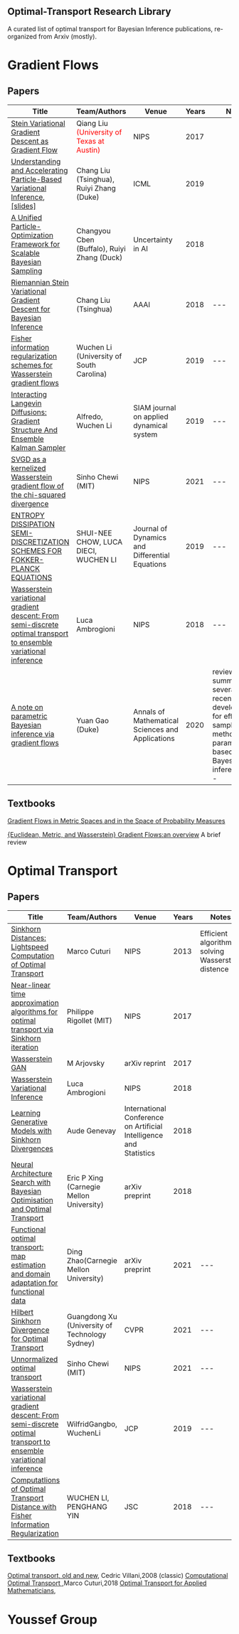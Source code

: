 ## Optimal-Transport Research Library

A curated list of optimal transport for Bayesian Inference publications, re-organized from Arxiv (mostly).
# Gradient Flows
## Papers
| Title                                                                    | Team/Authors              | Venue      | Years     | Notes              |
|---|---|---|---|---|
| [Stein Variational Gradient Descent as Gradient Flow](https://arxiv.org/pdf/1704.07520.pdf)      | Qiang Liu<font color= Red> (University of Texas at Austin)           |   NIPS  |   2017 |   |
| [Understanding and Accelerating Particle-Based Variational Inference](https://arxiv.org/pdf/1807.01750.pdf),[[slides]](https://icml.cc/media/icml-2019/Slides/5103.pdf)     | Chang Liu (Tsinghua), Ruiyi Zhang (Duke)|   ICML  |   2019 |   |
| [A Unified Particle-Optimization Framework for Scalable Bayesian Sampling](https://arxiv.org/pdf/1805.11659.pdf)      | Changyou Cben (Buffalo), Ruiyi Zhang (Duck)           |   Uncertainty in AI |   2018 |   |
| [Riemannian Stein Variational Gradient Descent for Bayesian Inference](https://arxiv.org/pdf/1711.11216.pdf)      | Chang Liu (Tsinghua)           |   AAAI  |   2018 |  --- |
| [Fisher information regularization schemes for Wasserstein gradient flows](https://arxiv.org/pdf/1907.02152.pdf)      | Wuchen Li (University of South Carolina) |   JCP  |   2019 |  --- |
|[Interacting Langevin Diffusions: Gradient Structure And Ensemble Kalman Sampler](https://arxiv.org/pdf/1903.08866.pdf)| Alfredo, Wuchen Li| SIAM journal on applied dynamical system| 2019 | ---|
| [SVGD as a kernelized Wasserstein gradient flow of the chi-squared divergence](https://arxiv.org/pdf/2006.02509.pdf)      | Sinho Chewi (MIT)  |   NIPS  |   2021 |  --- |
| [ENTROPY DISSIPATION SEMI-DISCRETIZATION SCHEMES FOR FOKKER-PLANCK EQUATIONS](https://arxiv.org/pdf/1608.02628.pdf)      | SHUI-NEE CHOW, LUCA DIECI, WUCHEN LI  |   Journal of Dynamics and Differential Equations  |   2019 |  --- |
|[Wasserstein variational gradient descent: From semi-discrete optimal transport to ensemble variational inference](https://arxiv.org/pdf/1811.02827.pdf)|  Luca Ambrogioni  |   NIPS  |   2018 |  --- |
|[A note on parametric Bayesian inference via gradient flows](https://services.math.duke.edu/~jliu/research/pdf/Gao_Liu_AMSA2020.pdf)| Yuan Gao (Duke) | Annals of Mathematical Sciences and Applications| 2020 | review: summarizing several recent developments for efficient sampling methods for parameters based on Bayesian inference ---|
## Textbooks
[Gradient Flows in Metric Spaces and in the Space of Probability Measures](http://www2.stat.duke.edu/~sayan/ambrosio.pdf)

[{Euclidean, Metric, and Wasserstein} Gradient Flows:an overview](https://arxiv.org/pdf/1609.03890.pdf)  A brief review
 
# Optimal Transport 
## Papers
| Title                                                                    | Team/Authors              | Venue      | Years     | Notes               |
|---|---|---|---|---|
| [Sinkhorn Distances: Lightspeed Computation of Optimal Transport](https://papers.nips.cc/paper/2013/file/af21d0c97db2e27e13572cbf59eb343d-Paper.pdf)      | Marco Cuturi          |   NIPS  |   2013 |  Efficient algorithm solving Wasserstein distence |
| [Near-linear time approximation algorithms for optimal transport via Sinkhorn iteration](https://arxiv.org/pdf/1705.09634.pdf)      | Philippe Rigollet (MIT)         |   NIPS  |   2017 |  |
|[Wasserstein GAN](https://arxiv.org/pdf/1701.07875.pdf)| M Arjovsky | arXiv  reprint | 2017|  |
| [Wasserstein Variational Inference](https://arxiv.org/pdf/1805.11284.pdf)      | Luca Ambrogioni|   NIPS  |   2018 |  |
|[Learning Generative Models with Sinkhorn Divergences](https://arxiv.org/pdf/1706.00292.pdf)| Aude Genevay |International Conference on Artificial Intelligence and Statistics|2018 | |
| [Neural Architecture Search with Bayesian Optimisation and Optimal Transport](https://arxiv.org/pdf/1802.07191.pdf)      |  Eric P Xing (Carnegie Mellon University)           |   arXiv preprint  |   2018 |   |
| [Functional optimal transport: map estimation and domain adaptation for functional data](https://arxiv.org/pdf/2102.03895.pdf)  |  Ding Zhao(Carnegie Mellon University)         |   arXiv preprint  |   2021 |  --- |
| [Hilbert Sinkhorn Divergence for Optimal Transport](https://openaccess.thecvf.com/content/CVPR2021/papers/Li_Hilbert_Sinkhorn_Divergence_for_Optimal_Transport_CVPR_2021_paper.pdf)      | Guangdong Xu (University of Technology Sydney) |   CVPR  |   2021 |  --- |
| [Unnormalized optimal transport](https://pdf.sciencedirectassets.com/272570/1-s2.0-S0021999119X00212/1-s2.0-S002199911930645X/main.pdf?X-Amz-Security-Token=IQoJb3JpZ2luX2VjEGcaCXVzLWVhc3QtMSJIMEYCIQCD3R3RJCD9j0GOpsZeP1hsl9jlNtDCiZOWx%2F1x2znW9wIhAIfODAeF0b2t%2FbLZBFnJfLbX03qnAAdks7uBzPM79km3KoMECJD%2F%2F%2F%2F%2F%2F%2F%2F%2F%2FwEQBBoMMDU5MDAzNTQ2ODY1IgxOpffR6Xhz8QiGCgcq1wOyDyUtQClrqzn5aVm9r%2Fmsx2k00Bo6nRwhb4403ZkF9ZV9kCsSXRTSmxwlM3xDpKMXlP02sOxmB6ydlF8nRGHsaACXlCspAigOiPfhCHXMP5Mhu%2FLPBQx%2B6Dx0mEAlt3WiieIROJopyioN8MglDbXEbOBmHPf6mAGZz0JZW2YT7PJRSFfhrpFDM1QyQI6v0KlEVyTWLDqnw7JUw9ct%2FlOKLfkMpvlPaRy%2F21a856IwGABqUQSeIKL4Coz71dR9u7FQqr7uSikHsvU8ZVY8avok1PtEj4kpOzofcRbD2vwo7cN7x%2Bhhkfa54qqhTHbZ383xAPDOgVf7kIAx6veAA4xWYvPMO8hvjvflxMh9KSI7%2FR%2FqQoFy0WGlQVW%2B0vLjYbNNIK%2F2OXkBJxGvR6sIDhDHCdzz2n%2FLxcWtvNNU%2F6%2BFW898OFAbTlD1KMalAFkJmnMef7iJ%2F0mgjbVg4M6O1GFo6zJBpJngz2baZth2HQKM8jj8wPlTuTdThXRLdXfLeDhcpCRjolbhVQ8Wb3JU7B21jZEwNKHyNFUd7K5pr8HVlv9wKU36WXeuiDzgNVuJeiKcSMvE%2FD6Qy2Vl8IZG1DrHzbrjFPxK44EBLTpvwEMaFSyIXa37jp8wrsL0iAY6pAFOscSMS21yYTN5s5kA5hDECxU7GAP4TfyL76XNUSiZ%2FCxRSk6Pm8o3w%2FBM64mwTLbjSOn65OEZvNO5iK%2FeSc%2FUI9i9dokk72ZxC2NhCrZ%2F9jqBn15IDxGipUF8GwUdM5z8ZIgyHlAOQS2V%2B72K%2F4t59eYNt6m9ZOhE3xbzX6X8TZ3pYDZBC8BybE456RR1Qg%2FJBx%2FX6RqSrMn5CrCWjG%2Bf7uCCFQ%3D%3D&X-Amz-Algorithm=AWS4-HMAC-SHA256&X-Amz-Date=20210818T155545Z&X-Amz-SignedHeaders=host&X-Amz-Expires=300&X-Amz-Credential=ASIAQ3PHCVTYYFSZZN42%2F20210818%2Fus-east-1%2Fs3%2Faws4_request&X-Amz-Signature=3732c5b596a867155b0c5be783d602fec847dd43316dca07804d2ff728114891&hash=e5ecff8d98a72ab1a5e17fc35ef91e714e3fe91897305cddbd46b0080f6615a8&host=68042c943591013ac2b2430a89b270f6af2c76d8dfd086a07176afe7c76c2c61&pii=S002199911930645X&tid=spdf-2cf1002d-4390-41cf-b962-9b62b6561ac5&sid=e32e255e7f38a84ec58aee59415a09cd94f2gxrqa&type=client)      | Sinho Chewi (MIT)  |   NIPS  |   2021 |  --- |
|[Wasserstein variational gradient descent: From semi-discrete optimal transport to ensemble variational inference](https://arxiv.org/pdf/1811.02827.pdf)|  WilfridGangbo, WuchenLi  |   JCP  |   2019 |  --- |
|[ComputatIions of Optimal Transport Distance with Fisher Information Regularization](https://arxiv.org/pdf/1704.04605.pdf)|  WUCHEN LI, PENGHANG YIN  |   JSC  |   2018 |  --- |
## Textbooks
[Optimal transport, old and new](https://cedricvillani.org/sites/dev/files/old_images/2012/08/preprint-1.pdf), Cedric Villani,2008 (classic)
[Computational Optimal Transport ](https://arxiv.org/pdf/1803.00567.pdf),Marco Cuturi,2018
[Optimal Transport for Applied Mathematicians](https://link.springer.com/content/pdf/10.1007/978-3-319-20828-2.pdf),

# Youssef Group




